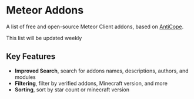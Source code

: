 # Meteor Addons

A list of free and open-source Meteor Client addons, based on [AntiCope](https://anticope.pages.dev/).

This list will be updated weekly

## Key Features

- **Improved Search**, search for addons names, descriptions, authors, and modules
- **Filtering**, filter by verified addons, Minecraft version, and more
- **Sorting**, sort by star count or minecraft version
